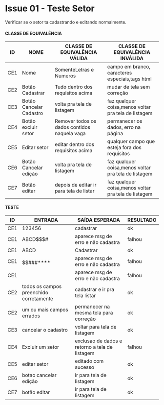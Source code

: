 # Issue 01 - Teste Setor

Verificar se o setor ta cadastrando e editando normalmente. 

#### CLASSE DE EQUIVALÊNCIA

| ID | NOME | CLASSE DE EQUIVALÊNCIA VÁLIDA | CLASSE DE EQUIVALÊNCIA INVÁLIDA |
| ------ | --------- | ---------------| ------------------------------|
|CE1|	Nome|	SomenteLetras e Numeros|	campo em branco, caracteres especiais,tags html|
|CE2|	Botão Cadastrar|	Tudo dentro dos requisitos acima|	mudar de tela sem correção|
|CE3|	Botão Cancelar Cadastro	|volta pra tela de listagem|	faz qualquer coisa,menos voltar pra tela de listagem|
|CE4|	Botão excluir setor|	Remover todos os dados contidos naquela vaga|	permanecer os dados, erro na página|
|CE5|	Editar setor|	editar dentro dos requisitos acima|	qualquer campo que esteja fora dos requisitos|
|CE6|	Botão Cancelar edição|	volta pra tela de listagem|	faz qualquer coisa,menos voltar pra tela de listagem|
|CE7|	Botão editar|	depois de editar ir para tela de listar|	faz qualquer coisa,menos voltar pra tela de listagem|

#### TESTE			
| ID |	ENTRADA |	SAÍDA ESPERADA | RESULTADO |
| ------ | --------- | ---------------| ------------------------------|
|CE1|	123456|	cadastrar|	ok|
|CE1|	ABCD$$$#|	aparece msg de erro e não cadastra|	falhou|
|CE1|	ABCD|	Cadastrar|	ok|
|CE1|	$$$$$$###****|	aparece msg de erro e não cadastra|	falhou|
|CE1|	<script></script>|	aparece msg de erro e não cadastra|	falhou|
|CE2|	todos os campos preenchido corretamente|	cadastrar e ir pra tela listar|	ok|
|CE2|	um ou mais campos errados|	permanecer na mesma tela para correção|	ok|
|CE3|	cancelar o cadastro|	voltar para tela de listagem|	ok|
|CE4|	Excluir um setor|	exclusao de dados e retorno a tela de listagem|	falhou|
|CE5|	editar setor|	editado com sucesso|	ok|
|CE6|	botao cancelar edição|	ir para tela de listagem|	ok|
|CE7|	botão editar|	ir para tela de listagem|	ok|
